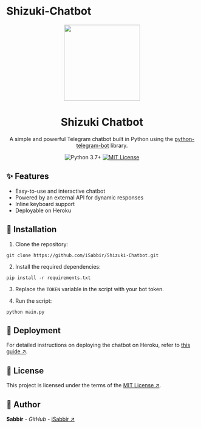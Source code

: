 # Shizuki-Chatbot

<p align="center">
  <img src="https://encrypted-tbn0.gstatic.com/images?q=tbn:ANd9GcTNs1yRe4454cj5gAPSwv_uKDEK3dRTkUQxKA&usqp=CAU" width="200">
</p>

<h1 align="center">Shizuki Chatbot</h1>

<p align="center">
  A simple and powerful Telegram chatbot built in Python using the <a href="https://github.com/python-telegram-bot/python-telegram-bot">python-telegram-bot</a> library.
</p>

<p align="center">
  <img src="https://img.shields.io/badge/python-3.7%2B-blue?style=for-the-badge&logo=python" alt="Python 3.7+">
  <a href="https://github.com/iSabbir/Shizuki-Chatbot/blob/main/LICENSE">
    <img src="https://img.shields.io/github/license/iSabbir/Shizuki-Chatbot?style=for-the-badge" alt="MIT License">
  </a>
</p>


## :sparkles: Features

* Easy-to-use and interactive chatbot
* Powered by an external API for dynamic responses
* Inline keyboard support
* Deployable on Heroku

## :wrench: Installation

1. Clone the repository:
```
git clone https://github.com/iSabbir/Shizuki-Chatbot.git
````


2. Install the required dependencies:

```
pip install -r requirements.txt
````

3. Replace the `TOKEN` variable in the script with your bot token.

4. Run the script:
```
python main.py
````

## :rocket: Deployment

For detailed instructions on deploying the chatbot on Heroku, refer to [this guide ↗](https://github.com/iSabbir/Shizuki-Chatbot/issues/1).

## :page_with_curl: License

This project is licensed under the terms of the [MIT License ↗](https://github.com/iSabbir/Shizuki-Chatbot/blob/main/LICENSE).

## :bust_in_silhouette: Author

**Sabbir** - *GitHub* - [iSabbir ↗](https://github.com/iSabbir)
```

